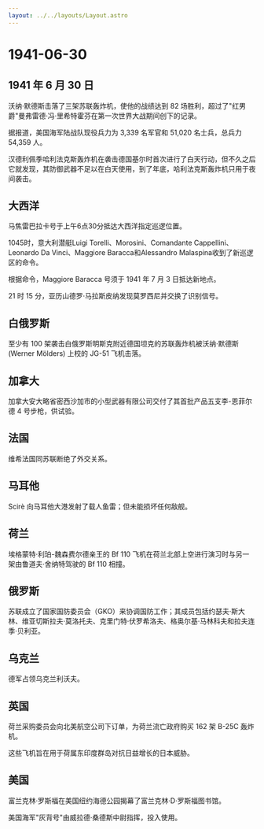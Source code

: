 ```yaml
---
layout: ../../layouts/Layout.astro
---
```


# 1941-06-30

## 1941 年 6 月 30 日

沃纳·默德斯击落了三架苏联轰炸机，使他的战绩达到 82
场胜利，超过了"红男爵"曼弗雷德·冯·里希特霍芬在第一次世界大战期间创下的记录。

据报道，美国海军陆战队现役兵力为 3,339 名军官和 51,020 名士兵，总兵力
54,359 人。

汉德利佩季哈利法克斯轰炸机在袭击德国基尔时首次进行了白天行动，但不久之后它就发现，其防御武器不足以在白天使用，到了年底，哈利法克斯轰炸机只用于夜间袭击。

## 大西洋

马焦雷巴拉卡号于上午6点30分抵达大西洋指定巡逻位置。

1045时，意大利潜艇Luigi Torelli、Morosini、Comandante
Cappellini、Leonardo Da Vinci、Maggiore Baracca和Alessandro
Malaspina收到了新巡逻区的命令。

根据命令，Maggiore Baracca 号须于 1941 年 7 月 3 日抵达新地点。

21 时 15 分，亚历山德罗·马拉斯皮纳发现莫罗西尼并交换了识别信号。

## 白俄罗斯

至少有 100 架袭击白俄罗斯明斯克附近德国坦克的苏联轰炸机被沃纳·默德斯
(Werner Mölders) 上校的 JG-51 飞机击落。

## 加拿大

加拿大安大略省密西沙加市的小型武器有限公司交付了其首批产品五支李-恩菲尔德
4 号步枪，供试验。

## 法国

维希法国同苏联断绝了外交关系。

## 马耳他

Scirè 向马耳他大港发射了载人鱼雷；但未能损坏任何敌舰。

## 荷兰

埃格蒙特·利珀-魏森费尔德亲王的 Bf 110
飞机在荷兰北部上空进行演习时与另一架由鲁道夫·舍纳特驾驶的 Bf 110 相撞。

## 俄罗斯

苏联成立了国家国防委员会（GKO）来协调国防工作；其成员包括约瑟夫·斯大林、维亚切斯拉夫·莫洛托夫、克里门特·伏罗希洛夫、格奥尔基·马林科夫和拉夫连季·贝利亚。

## 乌克兰

德军占领乌克兰利沃夫。

## 英国

荷兰采购委员会向北美航空公司下订单，为荷兰流亡政府购买 162 架 B-25C
轰炸机。

这些飞机旨在用于荷属东印度群岛对抗日益增长的日本威胁。

## 美国

富兰克林·罗斯福在美国纽约海德公园揭幕了富兰克林·D·罗斯福图书馆。

美国海军"灰背号"由威拉德·桑德斯中尉指挥，投入使用。
